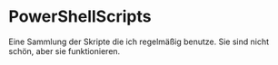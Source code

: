 # PowerShellScripts
Eine Sammlung der Skripte die ich regelmäßig benutze. Sie sind nicht schön, aber sie funktionieren.

